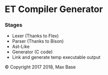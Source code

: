 # ET Compiler Generator


### Stages

- Lexer (Thanks to Flex)
- Parser (Thanks to Bison)
- Ast-Like
- Generator (C code)
- Link and generate temp executable output

© Copyright 2017 2018, Max Base
